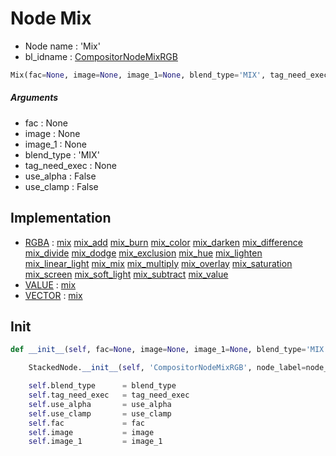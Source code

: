 # Node Mix

- Node name : 'Mix'
- bl_idname : [CompositorNodeMixRGB](https://docs.blender.org/api/current/bpy.types.CompositorNodeMixRGB.html)


``` python
Mix(fac=None, image=None, image_1=None, blend_type='MIX', tag_need_exec=None, use_alpha=False, use_clamp=False, node_label=None, node_color=None)
```
##### Arguments

- fac : None
- image : None
- image_1 : None
- blend_type : 'MIX'
- tag_need_exec : None
- use_alpha : False
- use_clamp : False

## Implementation

- [RGBA](/docs/Compositor/RGBA.md) : [mix](/docs/Compositor/RGBA.md#mix) [mix_add](/docs/Compositor/RGBA.md#mix_add) [mix_burn](/docs/Compositor/RGBA.md#mix_burn) [mix_color](/docs/Compositor/RGBA.md#mix_color) [mix_darken](/docs/Compositor/RGBA.md#mix_darken) [mix_difference](/docs/Compositor/RGBA.md#mix_difference) [mix_divide](/docs/Compositor/RGBA.md#mix_divide) [mix_dodge](/docs/Compositor/RGBA.md#mix_dodge) [mix_exclusion](/docs/Compositor/RGBA.md#mix_exclusion) [mix_hue](/docs/Compositor/RGBA.md#mix_hue) [mix_lighten](/docs/Compositor/RGBA.md#mix_lighten) [mix_linear_light](/docs/Compositor/RGBA.md#mix_linear_light) [mix_mix](/docs/Compositor/RGBA.md#mix_mix) [mix_multiply](/docs/Compositor/RGBA.md#mix_multiply) [mix_overlay](/docs/Compositor/RGBA.md#mix_overlay) [mix_saturation](/docs/Compositor/RGBA.md#mix_saturation) [mix_screen](/docs/Compositor/RGBA.md#mix_screen) [mix_soft_light](/docs/Compositor/RGBA.md#mix_soft_light) [mix_subtract](/docs/Compositor/RGBA.md#mix_subtract) [mix_value](/docs/Compositor/RGBA.md#mix_value)
- [VALUE](/docs/Compositor/VALUE.md) : [mix](/docs/Compositor/VALUE.md#mix)
- [VECTOR](/docs/Compositor/VECTOR.md) : [mix](/docs/Compositor/VECTOR.md#mix)

## Init

``` python
def __init__(self, fac=None, image=None, image_1=None, blend_type='MIX', tag_need_exec=None, use_alpha=False, use_clamp=False, node_label=None, node_color=None):

    StackedNode.__init__(self, 'CompositorNodeMixRGB', node_label=node_label, node_color=node_color)

    self.blend_type      = blend_type
    self.tag_need_exec   = tag_need_exec
    self.use_alpha       = use_alpha
    self.use_clamp       = use_clamp
    self.fac             = fac
    self.image           = image
    self.image_1         = image_1
```
